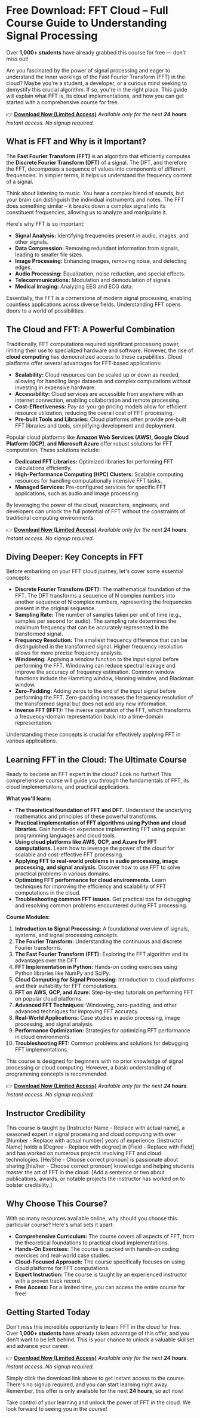 # Free Download: FFT Cloud – Full Course Guide to Understanding Signal Processing

Over **1,000+ students** have already grabbed this course for free — don’t miss out!

Are you fascinated by the power of signal processing and eager to understand the inner workings of the Fast Fourier Transform (FFT) in the cloud? Maybe you're a student, a developer, or a curious mind seeking to demystify this crucial algorithm. If so, you're in the right place. This guide will explain what FFT is, its cloud implementations, and how you can get started with a comprehensive course for free.

👉 **[Download Now (Limited Access)](https://udemywork.com/fft-cloud)**
_Available only for the next **24 hours**. Instant access. No signup required._

## What is FFT and Why is it Important?

The **Fast Fourier Transform (FFT)** is an algorithm that efficiently computes the **Discrete Fourier Transform (DFT)** of a signal. The DFT, and therefore the FFT, decomposes a sequence of values into components of different frequencies. In simpler terms, it helps us understand the frequency content of a signal.

Think about listening to music. You hear a complex blend of sounds, but your brain can distinguish the individual instruments and notes. The FFT does something similar – it breaks down a complex signal into its constituent frequencies, allowing us to analyze and manipulate it.

Here's why FFT is so important:

*   **Signal Analysis:** Identifying frequencies present in audio, images, and other signals.
*   **Data Compression:** Removing redundant information from signals, leading to smaller file sizes.
*   **Image Processing:** Enhancing images, removing noise, and detecting edges.
*   **Audio Processing:** Equalization, noise reduction, and special effects.
*   **Telecommunications:** Modulation and demodulation of signals.
*   **Medical Imaging:** Analyzing EEG and ECG data.

Essentially, the FFT is a cornerstone of modern signal processing, enabling countless applications across diverse fields. Understanding FFT opens doors to a world of possibilities.

## The Cloud and FFT: A Powerful Combination

Traditionally, FFT computations required significant processing power, limiting their use to specialized hardware and software. However, the rise of **cloud computing** has democratized access to these capabilities. Cloud platforms offer several advantages for FFT-based applications:

*   **Scalability:** Cloud resources can be scaled up or down as needed, allowing for handling large datasets and complex computations without investing in expensive hardware.
*   **Accessibility:** Cloud services are accessible from anywhere with an internet connection, enabling collaboration and remote processing.
*   **Cost-Effectiveness:** Pay-as-you-go pricing models allow for efficient resource utilization, reducing the overall cost of FFT processing.
*   **Pre-built Tools and Libraries:** Cloud platforms often provide pre-built FFT libraries and tools, simplifying development and deployment.

Popular cloud platforms like **Amazon Web Services (AWS), Google Cloud Platform (GCP), and Microsoft Azure** offer robust solutions for FFT computation. These solutions include:

*   **Dedicated FFT Libraries:** Optimized libraries for performing FFT calculations efficiently.
*   **High-Performance Computing (HPC) Clusters:** Scalable computing resources for handling computationally intensive FFT tasks.
*   **Managed Services:** Pre-configured services for specific FFT applications, such as audio and image processing.

By leveraging the power of the cloud, researchers, engineers, and developers can unlock the full potential of FFT without the constraints of traditional computing environments.

👉 **[Download Now (Limited Access)](https://udemywork.com/fft-cloud)**
_Available only for the next **24 hours**. Instant access. No signup required._

## Diving Deeper: Key Concepts in FFT

Before embarking on your FFT cloud journey, let's cover some essential concepts:

*   **Discrete Fourier Transform (DFT):** The mathematical foundation of the FFT. The DFT transforms a sequence of N complex numbers into another sequence of N complex numbers, representing the frequencies present in the original sequence.
*   **Sampling Rate:** The number of samples taken per unit of time (e.g., samples per second for audio). The sampling rate determines the maximum frequency that can be accurately represented in the transformed signal.
*   **Frequency Resolution:** The smallest frequency difference that can be distinguished in the transformed signal. Higher frequency resolution allows for more precise frequency analysis.
*   **Windowing:** Applying a window function to the input signal before performing the FFT. Windowing can reduce spectral leakage and improve the accuracy of frequency estimation. Common window functions include the Hamming window, Hanning window, and Blackman window.
*   **Zero-Padding:** Adding zeros to the end of the input signal before performing the FFT. Zero-padding increases the frequency resolution of the transformed signal but does not add any new information.
*   **Inverse FFT (IFFT):** The inverse operation of the FFT, which transforms a frequency-domain representation back into a time-domain representation.

Understanding these concepts is crucial for effectively applying FFT in various applications.

## Learning FFT in the Cloud: The Ultimate Course

Ready to become an FFT expert in the cloud? Look no further! This comprehensive course will guide you through the fundamentals of FFT, its cloud implementations, and practical applications.

**What you'll learn:**

*   **The theoretical foundation of FFT and DFT.** Understand the underlying mathematics and principles of these powerful transforms.
*   **Practical implementation of FFT algorithms using Python and cloud libraries.** Gain hands-on experience implementing FFT using popular programming languages and cloud tools.
*   **Using cloud platforms like AWS, GCP, and Azure for FFT computations.** Learn how to leverage the power of the cloud for scalable and cost-effective FFT processing.
*   **Applying FFT to real-world problems in audio processing, image processing, and signal analysis.** Discover how to use FFT to solve practical problems in various domains.
*   **Optimizing FFT performance for cloud environments.** Learn techniques for improving the efficiency and scalability of FFT computations in the cloud.
*   **Troubleshooting common FFT issues.** Get practical tips for debugging and resolving common problems encountered during FFT processing.

**Course Modules:**

1.  **Introduction to Signal Processing:** A foundational overview of signals, systems, and signal processing concepts.
2.  **The Fourier Transform:** Understanding the continuous and discrete Fourier transforms.
3.  **The Fast Fourier Transform (FFT):** Exploring the FFT algorithm and its advantages over the DFT.
4.  **FFT Implementation in Python:** Hands-on coding exercises using Python libraries like NumPy and SciPy.
5.  **Cloud Computing for Signal Processing:** Introduction to cloud platforms and their suitability for FFT computations.
6.  **FFT on AWS, GCP, and Azure:** Step-by-step tutorials on performing FFT on popular cloud platforms.
7.  **Advanced FFT Techniques:** Windowing, zero-padding, and other advanced techniques for improving FFT accuracy.
8.  **Real-World Applications:** Case studies in audio processing, image processing, and signal analysis.
9.  **Performance Optimization:** Strategies for optimizing FFT performance in cloud environments.
10. **Troubleshooting FFT:** Common problems and solutions for debugging FFT implementations.

This course is designed for beginners with no prior knowledge of signal processing or cloud computing. However, a basic understanding of programming concepts is recommended.

👉 **[Download Now (Limited Access)](https://udemywork.com/fft-cloud)**
_Available only for the next **24 hours**. Instant access. No signup required._

## Instructor Credibility

This course is taught by [Instructor Name - Replace with actual name], a seasoned expert in signal processing and cloud computing with over [Number - Replace with actual number] years of experience. [Instructor Name] holds a [Degree - Replace with degree] in [Field - Replace with Field] and has worked on numerous projects involving FFT and cloud technologies. [He/She - Choose correct pronoun] is passionate about sharing [his/her - Choose correct pronoun] knowledge and helping students master the art of FFT in the cloud. [Add a sentence or two about publications, awards, or notable projects the instructor has worked on to bolster credibility.]

## Why Choose This Course?

With so many resources available online, why should you choose this particular course? Here's what sets it apart:

*   **Comprehensive Curriculum:** The course covers all aspects of FFT, from the theoretical foundations to practical cloud implementations.
*   **Hands-On Exercises:** The course is packed with hands-on coding exercises and real-world case studies.
*   **Cloud-Focused Approach:** The course specifically focuses on using cloud platforms for FFT computations.
*   **Expert Instruction:** The course is taught by an experienced instructor with a proven track record.
*   **Free Access:** For a limited time, you can access the entire course for free!

## Getting Started Today

Don't miss this incredible opportunity to learn FFT in the cloud for free. Over **1,000+ students** have already taken advantage of this offer, and you don't want to be left behind. This is your chance to unlock a valuable skillset and advance your career.

👉 **[Download Now (Limited Access)](https://udemywork.com/fft-cloud)**
_Available only for the next **24 hours**. Instant access. No signup required._

Simply click the download link above to get instant access to the course. There's no signup required, and you can start learning right away. Remember, this offer is only available for the next **24 hours**, so act now!

Take control of your learning and unlock the power of FFT in the cloud. We look forward to seeing you in the course!
